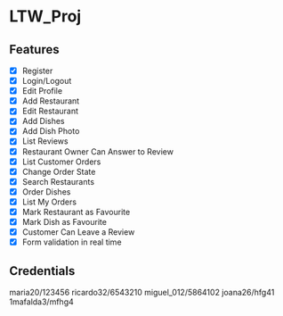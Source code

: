 # LTW_Proj

## Features

- [x] Register
- [x] Login/Logout
- [x] Edit Profile
- [x] Add Restaurant
- [x] Edit Restaurant
- [x] Add Dishes
- [x] Add Dish Photo
- [x] List Reviews
- [x] Restaurant Owner Can Answer to Review
- [x] List Customer Orders
- [x] Change Order State
- [x] Search Restaurants
- [x] Order Dishes
- [x] List My Orders
- [x] Mark Restaurant as Favourite
- [x] Mark Dish as Favourite
- [x] Customer Can Leave a Review
- [x] Form validation in real time

## Credentials

maria20/123456
ricardo32/6543210
miguel_012/5864102
joana26/hfg41
1mafalda3/mfhg4
